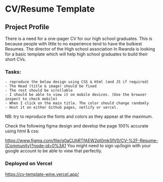 # CV/Resume Template

## Project Profile

There is a need for a one-pager CV for our high school graduates. This is because people with little to no experience tend to have the bulkiest Resumes. The director of the High school association In Rwanda is looking for a basic template which will help high school graduates to build their short CVs.

### Tasks:
    - reproduce the below design using CSS & Html (and JS if required)
    - The Head (title & image) should be fixed
    - The rest should be scrollable
    - I should be able to view it on mobile devices. (Use the browser inspect to check mobile)
    - When I click on the main title. The color should change randomly
    - Host it on either Github pages, netlify or vercel.

NB: try to reproduce the fonts and colors as they appear at the maximum.

Check the following figma design and develop the page 100% accurate using html & css:

https://www.figma.com/file/g0aCUhRTfAEW2pl0mkSfV0/CV-%2F-Resume-(Community)?node-id=0%3A1
You might need to sign up/login with your google account to be able to view that perfectly.

### Deployed on Vercel

https://cv-template-wine.vercel.app/

